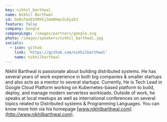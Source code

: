 ```yaml
---
key: nikhil_barthwal
name: Nikhil Barthwal
id: DoDoTmnEVXMXkj2mmOHqv2L6ya53
feature: false
company: Google
companyLogo: /images/partners/google.svg
photo: /images/speakers/nikhil_barthwal.jpg
socials:
  - icon: github
    link: 'https://github.com/nikhilbarthwal'
    name: nikhilbarthwal
---
```

Nikhil Barthwal is passionate about building distributed systems. He has several years of work experience in both big companies & smaller startups and also acts as a mentor to several startups. Currently, He is Tech Lead in Google Cloud Platform working on Kubernetes-based platform to build, deploy, and manage modern serverless workloads. Outside of work, he speaks at local meetups as well as international conferences on several topics related to Distributed systems & Programming Languages. You can know more him via his homepage [www.nikhilbarthwal.com](http://www.nikhilbarthwal.com).
